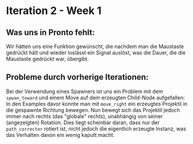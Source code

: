 # Iteration 2 - Week 1

## Was uns in Pronto fehlt:

Wir hätten uns eine Funktion gewünscht, die nachdem man die Maustaste gedrückt hält und wieder loslässt ein Signal auslöst, was die Dauer, die die Maustaste gedrückt war, übergibt.

## Probleme durch vorherige Iterationen:

Bei der Verwendung eines Spawners ist uns ein Problem mit dem `spwan_toward` und einem Move auf dem erzeugten Child-Node aufgefallen: In den Examples davor konnte man mit `move_right` ein erzeugtes Projektil in die gespawnte Richtung bewegen. Nun bewegt sich das Projektil jedoch immer nach rechts (das "globale" rechts), unabhängig von seiner (angezeigten) Rotation. Dies liegt scheinbar daran, dass nur der `path_corrector` rotiert ist, nicht jedoch die eigentlich erzeugte Instanz, was das Verhalten davon ein wenig kaputt macht.
